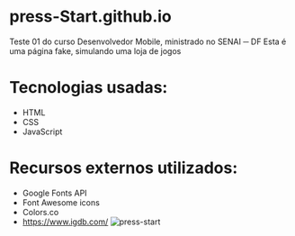 # press-Start.github.io
Teste 01 do curso Desenvolvedor Mobile, ministrado no SENAI ─ DF
Esta é uma página fake, simulando uma loja de jogos

# Tecnologias usadas:
* HTML
* CSS
* JavaScript

# Recursos externos utilizados:
* Google Fonts API
* Font Awesome icons
* Colors.co
* https://www.igdb.com/ 
![press-start](https://user-images.githubusercontent.com/90068572/216482882-3d58d96e-a3c2-41af-946e-b7e65c140fff.png)
